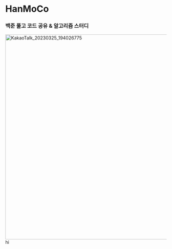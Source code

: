 # HanMoCo

### 백준 풀고 코드 공유 & 알고리즘 스터디

<img width="640" alt="KakaoTalk_20230325_194026775" src="https://user-images.githubusercontent.com/65886338/227891527-02925942-b219-4259-a6f1-9898a22198fd.png">
hi

